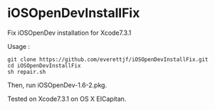 # iOSOpenDevInstallFix
Fix iOSOpenDev installation for Xcode7.3.1

Usage :

```
git clone https://github.com/everettjf/iOSOpenDevInstallFix.git
cd iOSOpenDevInstallFix
sh repair.sh
```

Then, run iOSOpenDev-1.6-2.pkg.

Tested on Xcode7.3.1 on OS X EICapitan.

